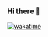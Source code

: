 ### Hi there 👋

[![wakatime](https://wakatime.com/badge/user/a4509c9a-f4e0-48d0-b630-aa9b74728cf6.svg)](https://wakatime.com/@a4509c9a-f4e0-48d0-b630-aa9b74728cf6)



<!--
**mukhametdinovigor/mukhametdinovigor** is a ✨ _special_ ✨ repository because its `README.md` (this file) appears on your GitHub profile.

Here are some ideas to get you started:

- 🔭 I’m currently working on ...
- 🌱 I’m currently learning ...
- 👯 I’m looking to collaborate on ...
- 🤔 I’m looking for help with ...
- 💬 Ask me about ...
- 📫 How to reach me: ...
- 😄 Pronouns: ...
- ⚡ Fun fact: ...
-->
